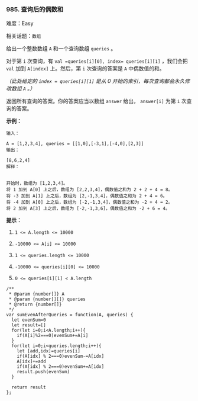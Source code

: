 ### 985. 查询后的偶数和

难度：Easy

相关话题：`数组`

给出一个整数数组 `A` 和一个查询数组 `queries` 。



对于第 `i` 次查询，有 `val =queries[i][0], index= queries[i][1]` ，我们会把 `val` 加到 `A[index]` 上。然后，第 `i` 次查询的答案是  `A`  中偶数值的和。



*（此处给定的 `index = queries[i][1]` 是从 0 开始的索引，每次查询都会永久修改数组 `A` 。）* 



返回所有查询的答案。你的答案应当以数组 `answer` 给出， `answer[i]` 为第 `i` 次查询的答案。







**示例：** 





```
输入：

A = [1,2,3,4], queries = [[1,0],[-3,1],[-4,0],[2,3]]
输出：

[8,6,2,4]
解释：


开始时，数组为 [1,2,3,4]。
将 1 加到 A[0] 上之后，数组为 [2,2,3,4]，偶数值之和为 2 + 2 + 4 = 8。
将 -3 加到 A[1] 上之后，数组为 [2,-1,3,4]，偶数值之和为 2 + 4 = 6。
将 -4 加到 A[0] 上之后，数组为 [-2,-1,3,4]，偶数值之和为 -2 + 4 = 2。
将 2 加到 A[3] 上之后，数组为 [-2,-1,3,6]，偶数值之和为 -2 + 6 = 4。

```






**提示：** 




1.  `1 <= A.length <= 10000` 

2.  `-10000 <= A[i] <= 10000` 

3.  `1 <= queries.length <= 10000` 

4.  `-10000 <= queries[i][0] <= 10000` 

5.  `0 <= queries[i][1] < A.length` 






```
/**
 * @param {number[]} A
 * @param {number[][]} queries
 * @return {number[]}
 */
var sumEvenAfterQueries = function(A, queries) {
  let evenSum=0
  let result=[]
  for(let i=0;i<A.length;i++){
    if(A[i]%2===0)evenSum+=A[i]
  }
  for(let i=0;i<queries.length;i++){
    let [add,idx]=queries[i]
    if(A[idx] % 2===0)evenSum-=A[idx]
    A[idx]+=add
    if(A[idx] % 2===0)evenSum+=A[idx]
    result.push(evenSum)
  }
  
  return result
};



```


